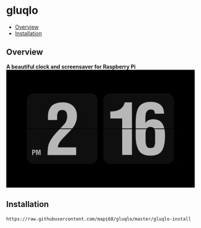 # gluqlo

* [Overview](#overview)
* [Installation](#installation)

## Overview
**A beautiful clock and screensaver for Raspberry Pi**
![gluqlo](images/gluqlo.png)

## Installation
```bash
https://raw.githubusercontent.com/mapi68/gluqlo/master/gluqlo-install
```
